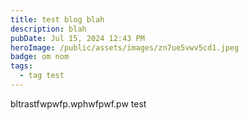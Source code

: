 ```yaml
---
title: test blog blah
description: blah
pubDate: Jul 15, 2024 12:43 PM
heroImage: /public/assets/images/zn7ue5vwv5cd1.jpeg
badge: om nom
tags:
  - tag test
---
```

bltrastfwpwfp.wphwfpwf.pw test
